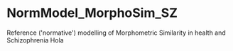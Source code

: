 # NormModel_MorphoSim_SZ
Reference ('normative') modelling of Morphometric Similarity in health and Schizophrenia
Hola
